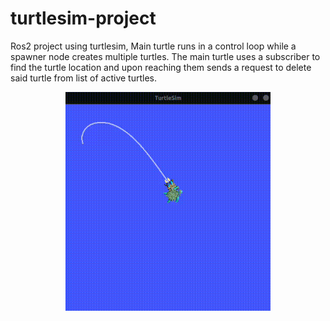 # turtlesim-project


Ros2 project using turtlesim, Main turtle runs in a control loop while a spawner node creates multiple turtles. The main turtle uses a subscriber to find the turtle location and upon reaching them sends a request to delete said turtle from list of active turtles.

<p align="center">
<img src="turtlesim-kill.gif" alt="water-meter-monitoring-device" height="350" widht="auto">
</p>

